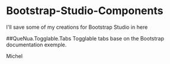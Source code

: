 # Bootstrap-Studio-Components
I'll save some of my creations for Bootstrap Studio in here

##QueNua.Togglable.Tabs
Togglable tabs base on the Bootstrap documentation exemple.


Michel

